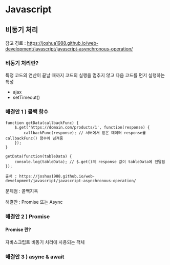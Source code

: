# Javascript

## 비동기 처리
참고 경로 : https://joshua1988.github.io/web-development/javascript/javascript-asynchronous-operation/
### 비동기 처리란?
특정 코드의 연산이 끝날 때까지 코드의 실행을 멈추지 않고 다음 코드를 먼저 실행하는 특성

* ajax
* setTimeout()

### 해결안 1 ) 콜백 함수
```
function getData(callbackFunc) {
	$.get('https://domain.com/products/1', function(response) {
		callbackFunc(response); // 서버에서 받은 데이터 response를 callbackFunc() 함수에 넘겨줌
	});
}

getData(function(tableData) {
	console.log(tableData); // $.get()의 response 값이 tableData에 전달됨
});

출처 : https://joshua1988.github.io/web-development/javascript/javascript-asynchronous-operation/
```
문제점 : 콜백지옥

해결안 : Promise 또는 Async

### 해결안 2 ) Promise
#### Promise 란?
자바스크립트 비동기 처리에 사용되는 객체

### 해결안 3 ) async & await
